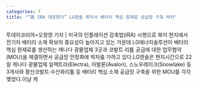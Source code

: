 ```yaml
---
categories: f
title: "“美 IRA 대응한다” LG엔솔 북미서 배터리 핵심 원재료 공급망 구축 박차"
---
```

투데이코리아=오창영 기자 | 미국의 인플레이션 감축법(IRA) 시행으로 북미 현지에서 전기차 배터리 소재 확보의 중요성이 높아지고 있는 가운데 LG에너지솔루션이 배터리 핵심 원재료를 생산하는 캐나다 광물업체 3곳과 코발트·리튬 공급에 대한 업무협약(MOU)을 체결하면서 공급망 안정화에 박차를 가하고 있다.LG엔솔은 현지시간으로 22일 캐나다 광물업체 일렉트라(Electra), 아발론(Avalon), 스노우레이크(Snowlake) 등 3개사와 황산코발트·수산화리튬 등 배터리 핵심 소재 공급망 구축을 위한 MOU를 각각 맺었다.이날 캐
